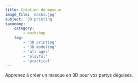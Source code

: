 ```yaml
---
title: Création de masque
image_file: 'masks.jpg'
subject: '3D printing'
taxonomy:
    category:
        - workshop
    tag:
        - '3D printing'
        - '3D modeling'
        - 'all ages'
        - 'playful'
        - 'practical'
---
```

Apprenez à créer un masque en 3D pour vos partys déguisés.